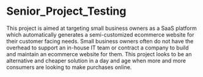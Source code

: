 # Senior_Project_Testing
This project is aimed at targeting small business owners as a SaaS platform 
which automatically generates a semi-customized ecommerce website for their customer facing needs.
Small business owners often do not have the overhead to support an in-house IT team or contract a 
company to build and maintain an ecommerce website for them. This project looks to be an alternative and
cheaper solution in a day and age when more and more consumers are looking to make purchases online.

